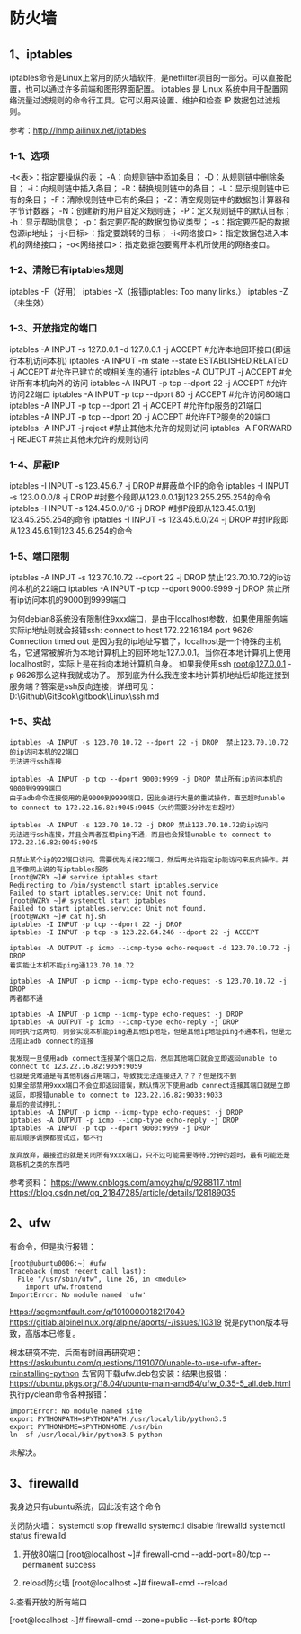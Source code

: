 # 防火墙

## 1、iptables
iptables命令是Linux上常用的防火墙软件，是netfilter项目的一部分。可以直接配置，也可以通过许多前端和图形界面配置。
iptables 是 Linux 系统中用于配置网络流量过滤规则的命令行工具。它可以用来设置、维护和检查 IP 数据包过滤规则。

参考：http://lnmp.ailinux.net/iptables

### 1-1、选项
-t<表>：指定要操纵的表；
-A：向规则链中添加条目；
-D：从规则链中删除条目；
-i：向规则链中插入条目；
-R：替换规则链中的条目；
-L：显示规则链中已有的条目；
-F：清除规则链中已有的条目；
-Z：清空规则链中的数据包计算器和字节计数器；
-N：创建新的用户自定义规则链；
-P：定义规则链中的默认目标；
-h：显示帮助信息；
-p：指定要匹配的数据包协议类型；
-s：指定要匹配的数据包源ip地址；
-j<目标>：指定要跳转的目标；
-i<网络接口>：指定数据包进入本机的网络接口；
-o<网络接口>：指定数据包要离开本机所使用的网络接口。

### 1-2、清除已有iptables规则
iptables -F（好用）
iptables -X（报错iptables: Too many links.）
iptables -Z（未生效）

### 1-3、开放指定的端口
iptables -A INPUT -s 127.0.0.1 -d 127.0.0.1 -j ACCEPT               #允许本地回环接口(即运行本机访问本机)
iptables -A INPUT -m state --state ESTABLISHED,RELATED -j ACCEPT    #允许已建立的或相关连的通行
iptables -A OUTPUT -j ACCEPT         #允许所有本机向外的访问
iptables -A INPUT -p tcp --dport 22 -j ACCEPT    #允许访问22端口
iptables -A INPUT -p tcp --dport 80 -j ACCEPT    #允许访问80端口
iptables -A INPUT -p tcp --dport 21 -j ACCEPT    #允许ftp服务的21端口
iptables -A INPUT -p tcp --dport 20 -j ACCEPT    #允许FTP服务的20端口
iptables -A INPUT -j reject       #禁止其他未允许的规则访问
iptables -A FORWARD -j REJECT     #禁止其他未允许的规则访问

### 1-4、屏蔽IP
iptables -I INPUT -s 123.45.6.7 -j DROP       #屏蔽单个IP的命令
iptables -I INPUT -s 123.0.0.0/8 -j DROP      #封整个段即从123.0.0.1到123.255.255.254的命令
iptables -I INPUT -s 124.45.0.0/16 -j DROP    #封IP段即从123.45.0.1到123.45.255.254的命令
iptables -I INPUT -s 123.45.6.0/24 -j DROP    #封IP段即从123.45.6.1到123.45.6.254的命令

### 1-5、端口限制
iptables -A INPUT -s 123.70.10.72 --dport 22 -j DROP    禁止123.70.10.72的ip访问本机的22端口
iptables -A INPUT -p tcp --dport 9000:9999 -j DROP      禁止所有ip访问本机的9000到9999端口

为何debian8系统没有限制住9xxx端口，是由于localhost参数，如果使用服务端实际ip地址则就会报错ssh: connect to host 172.22.16.184 port 9626: Connection timed out
是因为我的ip地址写错了，localhost是一个特殊的主机名，它通常被解析为本地计算机上的回环地址127.0.0.1。当你在本地计算机上使用localhost时，实际上是在指向本地计算机自身。
如果我使用ssh root@127.0.0.1 -p 9626那么这样我就成功了。
那到底为什么我连接本地计算机地址后却能连接到服务端？答案是ssh反向连接，详细可见：D:\Github\GitBook\gitbook\Linux\ssh.md

### 1-5、实战
```
iptables -A INPUT -s 123.70.10.72 --dport 22 -j DROP  禁止123.70.10.72的ip访问本机的22端口
无法进行ssh连接

iptables -A INPUT -p tcp --dport 9000:9999 -j DROP 禁止所有ip访问本机的9000到9999端口
由于adb命令连接使用的是9000到9999端口，因此会进行大量的重试操作，直至超时unable to connect to 172.22.16.82:9045:9045（大约需要3分钟左右超时）

iptables -A INPUT -s 123.70.10.72 -j DROP 禁止123.70.10.72的ip访问
无法进行ssh连接，并且会两者互相ping不通，而且也会报错unable to connect to 172.22.16.82:9045:9045

只禁止某个ip的22端口访问，需要优先关闭22端口，然后再允许指定ip能访问来反向操作。并且不像网上说的有iptables服务
[root@WZRY ~]# service iptables start
Redirecting to /bin/systemctl start iptables.service
Failed to start iptables.service: Unit not found.
[root@WZRY ~]# systemctl start iptables
Failed to start iptables.service: Unit not found.
[root@WZRY ~]# cat hj.sh
iptables -I INPUT -p tcp --dport 22 -j DROP
iptables -I INPUT -p tcp -s 123.22.64.246 --dport 22 -j ACCEPT

iptables -A OUTPUT -p icmp --icmp-type echo-request -d 123.70.10.72 -j DROP
着实能让本机不能ping通123.70.10.72

iptables -A INPUT -p icmp --icmp-type echo-request -s 123.70.10.72 -j DROP
两者都不通

iptables -A INPUT -p icmp --icmp-type echo-request -j DROP
iptables -A OUTPUT -p icmp --icmp-type echo-reply -j DROP
同时执行这两句，则会实现本机能ping通其他ip地址，但是其他ip地址ping不通本机，但是无法阻止adb connect的连接

我发现一旦使用adb connect连接某个端口之后，然后其他端口就会立即返回unable to connect to 123.22.16.82:9059:9059
也就是说难道是有其他机器占用端口，导致我无法连接进入？？？但是找不到
如果全部禁用9xxx端口不会立即返回错误，默认情况下使用adb connect连接其端口就是立即返回，即报错unable to connect to 123.22.16.82:9033:9033
最后的尝试挣扎：
iptables -A INPUT -p icmp --icmp-type echo-request -j DROP
iptables -A OUTPUT -p icmp --icmp-type echo-reply -j DROP
iptables -A INPUT -p tcp --dport 9000:9999 -j DROP
前后顺序调换都尝试过，都不行

放弃放弃，最接近的就是关闭所有9xxx端口，只不过可能需要等待1分钟的超时，最有可能还是跳板机之类的东西吧
```

参考资料：
https://www.cnblogs.com/amoyzhu/p/9288117.html
https://blog.csdn.net/qq_21847285/article/details/128189035

## 2、ufw
有命令，但是执行报错：
```
[root@ubuntu0006:~] #ufw
Traceback (most recent call last):
  File "/usr/sbin/ufw", line 26, in <module>
    import ufw.frontend
ImportError: No module named 'ufw'
```
https://segmentfault.com/q/1010000018217049
https://gitlab.alpinelinux.org/alpine/aports/-/issues/10319
说是python版本导致，高版本已修复。

根本研究不完，后面有时间再研究吧：https://askubuntu.com/questions/1191070/unable-to-use-ufw-after-reinstalling-python
去官网下载ufw.deb包安装：结果也报错：https://ubuntu.pkgs.org/18.04/ubuntu-main-amd64/ufw_0.35-5_all.deb.html
执行pyclean命令各种报错：
```
ImportError: No module named site
export PYTHONPATH=$PYTHONPATH:/usr/local/lib/python3.5
export PYTHONHOME=$PYTHONHOME:/usr/bin
ln -sf /usr/local/bin/python3.5 python
```
未解决。

## 3、firewalld
我身边只有ubuntu系统，因此没有这个命令

关闭防火墙：
systemctl stop firewalld
systemctl disable firewalld
systemctl status firewalld

1. 开放80端口
[root@localhost ~]# firewall-cmd --add-port=80/tcp --permanent
success

2. reload防火墙
[root@localhost ~]# firewall-cmd --reload

3.查看开放的所有端口

[root@localhost ~]# firewall-cmd --zone=public --list-ports 80/tcp

